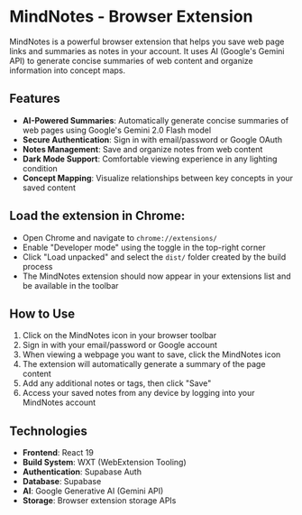 # MindNotes - Browser Extension

MindNotes is a powerful browser extension that helps you save web page links and summaries as notes in your account. It uses AI (Google's Gemini API) to generate concise summaries of web content and organize information into concept maps.

## Features

- **AI-Powered Summaries**: Automatically generate concise summaries of web pages using Google's Gemini 2.0 Flash model
- **Secure Authentication**: Sign in with email/password or Google OAuth
- **Notes Management**: Save and organize notes from web content
- **Dark Mode Support**: Comfortable viewing experience in any lighting condition
- **Concept Mapping**: Visualize relationships between key concepts in your saved content


## Load the extension in Chrome:
   - Open Chrome and navigate to `chrome://extensions/`
   - Enable "Developer mode" using the toggle in the top-right corner
   - Click "Load unpacked" and select the `dist/` folder created by the build process
   - The MindNotes extension should now appear in your extensions list and be available in the toolbar

## How to Use

1. Click on the MindNotes icon in your browser toolbar
2. Sign in with your email/password or Google account
3. When viewing a webpage you want to save, click the MindNotes icon
4. The extension will automatically generate a summary of the page content
5. Add any additional notes or tags, then click "Save"
6. Access your saved notes from any device by logging into your MindNotes account


## Technologies

- **Frontend**: React 19
- **Build System**: WXT (WebExtension Tooling)
- **Authentication**: Supabase Auth
- **Database**: Supabase
- **AI**: Google Generative AI (Gemini API)
- **Storage**: Browser extension storage APIs

